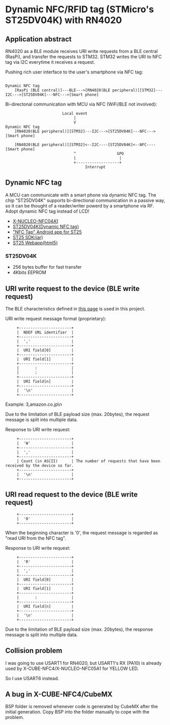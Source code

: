 # Dynamic NFC/RFID tag (STMicro's ST25DV04K) with RN4020

## Application abstract

RN4020 as a BLE module receives URI write requests from a BLE central (RasPi), and transfer the requests to STM32. STM32 writes the URI to NFC tag via I2C everytime it receives a request.

Pushing rich user interface to the user's smartphone via NFC tag:
```
                                                                          Dynamic NFC tag
    [RasPi (BLE central)]---BLE--->[RN4020(BLE peripheral)][STM32]---I2C--->[ST25DV04K]---NFC--->[Smart phone]

```

Bi-directonal communication with MCU via NFC (WiFi/BLE not involved):
```
                         Local event
                              |
                              V                                  Dynamic NFC tag
    [RN4020(BLE peripheral)][STM32]---I2C--->[ST25DV04K]---NFC--->[Smart phone]

    [RN4020(BLE peripheral)][STM32]<--I2C----[ST25DV04K]<--NFC----[Smart phone]
                              ^                  GPO
                              |                   |
                              +-------------------+
                                   Interrupt
```

## Dynamic NFC tag

A MCU can communicate with a smart phone via dynamic NFC tag. The chip "ST25DV04K" supports bi-directional communication in a passive way, so it can be thought of a reader/writer powerd by a smartphone via RF. Adopt dynamic NFC tag instead of LCD!

- [X-NUCLEO-NFC04A1](https://www.st.com/en/ecosystems/x-nucleo-nfc04a1.html)
- [ST25DV04K(Dynamic NFC tag)](https://www.st.com/en/nfc/st25dv04k.html)
- ["NFC Tap" Android app for ST25](https://www.st.com/content/st_com/en/products/embedded-software/st25-nfc-rfid-software/stsw-st25001.html)
- [ST25 SDK(jar)](https://my.st.com/content/my_st_com/en/products/embedded-software/st25-nfc-rfid-software/stsw-st25sdk001.html)
- [ST25 Webapp(html5)](https://smarter.st.com/st25-nfc-web-application/?icmp=tt7281_gl_lnkon_may2018)

### ST25DV04K

- 256 bytes buffer for fast transfer
- 4Kbits EEPROM

## URI write request to the device (BLE write request)

The BLE characteristics defined in [this page](https://github.com/araobp/iot-wireless/tree/master/gateway/BLE) is used in this project.

URI write request message format (proprietary):

```
     +-----------------------+
     |  NDEF URL identifier  |
     +-----------------------+
     |  ','                  |
     +-----------------------+
     |  URI field[0]         |
     +-----------------------+
     |  URI field[1]         |
     +-----------------------+
     |       :               |
     |       :               |
     +-----------------------+
     |  URI field[n]         |
     +-----------------------+
     |  '\n'                 |
     +-----------------------+

```

Example: 3,amazon.co.jp\n

Due to the limitation of BLE payload size (max. 20bytes), the request message is split into multiple data.

Response to URI write request:
```
     +-----------------------+
     |  'W'                  |
     +-----------------------+
     |  ','                  |
     +-----------------------+
     | Count (in ASCII)      | The number of requests that have been received by the device so far.
     +-----------------------+
     |  '\n'                 |
     +-----------------------+

```


## URI read request to the device (BLE write request)

```
     +-----------------------+
     |  '0'                  |
     +-----------------------+
```

When the beginning character is '0', the request message is regarded as "read URI from the NFC tag".

Response to URI write request:
```
     +-----------------------+
     |  'R'                  |
     +-----------------------+
     |  ','                  |
     +-----------------------+
     |  URI field[0]         |
     +-----------------------+
     |  URI field[1]         |
     +-----------------------+
     |       :               |
     +-----------------------+
     |  URI field[n]         |
     +-----------------------+
     |  '\n'                 |
     +-----------------------+

```

Due to the limitation of BLE payload size (max. 20bytes), the response message is split into multiple data.

## Collision problem

I was going to use USART1 for RN4020, but USART1's RX (PA10) is already used by X-CUBE-NFC4/X-NUCLEO-NFC05A1 for YELLOW LED.

So I use USART6 instead.

## A bug in X-CUBE-NFC4/CubeMX

BSP folder is removed whenever code is generated by CubeMX after the initial generation. Copy BSP into the folder manually to cope with the problem.
